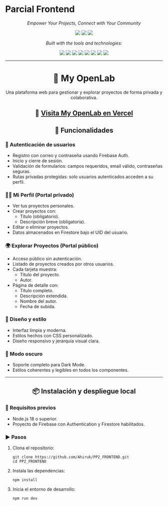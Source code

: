 <h1> Parcial Frontend</h1>


<p align="center"><i>
Empower Your Projects, Connect with Your Community
</i></p>

<p align="center">
  <img src="https://img.shields.io/github/last-commit/Ahiruk/PP2_FRONTEND?style=flat-square" />
  <img src="https://img.shields.io/github/languages/top/Ahiruk/PP2_FRONTEND?style=flat-square" />
  <img src="https://img.shields.io/github/languages/count/Ahiruk/PP2_FRONTEND?style=flat-square" />
</p>



<p align="center"><i>
Built with the tools and technologies:
</i></p>
<p align="center">


<p align="center">
  <img src="https://img.shields.io/badge/JSON-black?style=for-the-badge&logo=json" />
  <img src="https://img.shields.io/badge/Markdown-black?style=for-the-badge&logo=markdown" />
  <img src="https://img.shields.io/badge/npm-red?style=for-the-badge&logo=npm" />
  <img src="https://img.shields.io/badge/Firebase-orange?style=for-the-badge&logo=firebase" />
  <img src="https://img.shields.io/badge/JavaScript-yellow?style=for-the-badge&logo=javascript" />
  <img src="https://img.shields.io/badge/React-blue?style=for-the-badge&logo=react" />
  <img src="https://img.shields.io/badge/Vite-purple?style=for-the-badge&logo=vite" />
  <img src="https://img.shields.io/badge/ESLint-indigo?style=for-the-badge&logo=eslint" />
</p>
 
 --------------------------------------------------------
 <h1 align="center">🧪 My OpenLab</h1>

<p align="center">Una plataforma web para gestionar y explorar proyectos de forma privada y colaborativa.</p>

<h2 align="center">
  🔗 <a href="https://openlabpp2.vercel.app/">Visita My OpenLab en Vercel</a>
</h2>

<h2 align="center">🚀 Funcionalidades</h2>

<h3>🔐 Autenticación de usuarios</h3>

<ul>
  <li>Registro con correo y contraseña usando Firebase Auth.</li>
  <li>Inicio y cierre de sesión.</li>
  <li>Validación de formularios: campos requeridos, email válido, contraseñas seguras.</li>
  <li>Rutas privadas protegidas: solo usuarios autenticados acceden a su perfil.</li>
</ul>

<h3>🧑‍💼 Mi Perfil (Portal privado)</h3>

<ul>
  <li>Ver tus proyectos personales.</li>
  <li>Crear proyectos con:
    <ul>
      <li>Título (obligatorio).</li>
      <li>Descripción breve (obligatoria).</li>
    </ul>
  </li>
  <li>Editar o eliminar proyectos.</li>
  <li>Datos almacenados en Firestore bajo el UID del usuario.</li>
</ul>

<h3>🌍 Explorar Proyectos (Portal público)</h3>

<ul>
  <li>Acceso público sin autenticación.</li>
  <li>Listado de proyectos creados por otros usuarios.</li>
  <li>Cada tarjeta muestra:
    <ul>
      <li>Título del proyecto.</li>
      <li>Autor.</li>
    </ul>
  </li>
  <li>Página de detalle con:
    <ul>
      <li>Título completo.</li>
      <li>Descripción extendida.</li>
      <li>Nombre del autor.</li>
      <li>Fecha de subida.</li>
    </ul>
  </li>
</ul>

<h3>🎨 Diseño y estilo</h3>

<ul>
  <li>Interfaz limpia y moderna.</li>
  <li>Estilos hechos con CSS personalizado.</li>
  <li>Diseño responsivo y jerarquía visual clara.</li>
</ul>

<h3>🌙 Modo oscuro</h3>

<ul>
  <li>Soporte completo para Dark Mode.</li>
  <li>Estilos coherentes y legibles en todos los componentes.</li>
</ul>

<hr/>


<h2 align="center">📦 Instalación y despliegue local</h2>

<h3>🔧 Requisitos previos</h3>

<ul>
  <li>Node.js 18 o superior.</li>
  <li>Proyecto de Firebase con Authentication y Firestore habilitados.</li>
</ul>

<h3>▶️ Pasos</h3>

<ol>
  <li>Clona el repositorio:
  
  <pre><code>git clone https://github.com/Ahiruk/PP2_FRONTEND.git
cd PP2_FRONTEND</code></pre></li>

  <li>Instala las dependencias:
  
  <pre><code>npm install</code></pre></li>

  <li>Inicia el entorno de desarrollo:
  
  <pre><code>npm run dev</code></pre></li>
</ol>
